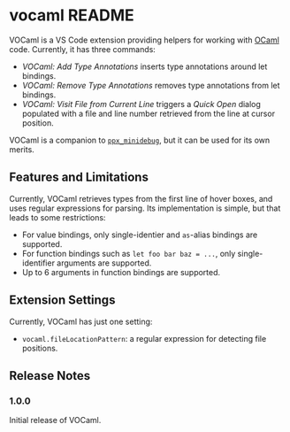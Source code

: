 # vocaml README

VOCaml is a VS Code extension providing helpers for working with [OCaml](https://ocaml.org/) code. Currently, it has three commands:

- _VOCaml: Add Type Annotations_ inserts type annotations around let bindings.
- _VOCaml: Remove Type Annotations_ removes type annotations from let bindings.
- _VOCaml: Visit File from Current Line_ triggers a _Quick Open_ dialog populated with a file and line number retrieved from the line at cursor position.

VOCaml is a companion to [`ppx_minidebug`](https://github.com/lukstafi/ppx_minidebug), but it can be used for its own merits.

## Features and Limitations

Currently, VOCaml retrieves types from the first line of hover boxes, and uses regular expressions for parsing. Its implementation is simple, but that leads to some restrictions:

- For value bindings, only single-identier and `as`-alias bindings are supported.
- For function bindings such as `let foo bar baz = ...`, only single-identifier arguments are supported.
- Up to 6 arguments in function bindings are supported.

## Extension Settings

Currently, VOCaml has just one setting:

* `vocaml.fileLocationPattern`: a regular expression for detecting file positions.

## Release Notes

### 1.0.0

Initial release of VOCaml.
